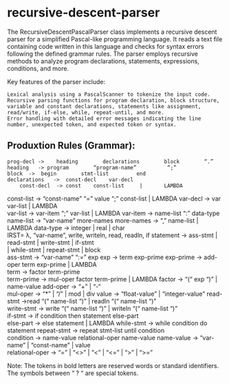 # recursive-descent-parser
The RecursiveDescentPascalParser class implements a recursive descent parser for a simplified Pascal-like programming language. It reads a text file containing code written in this language and checks for syntax errors following the defined grammar rules. The parser employs recursive methods to analyze program declarations, statements, expressions, conditions, and more.

Key features of the parser include:

    Lexical analysis using a PascalScanner to tokenize the input code.
    Recursive parsing functions for program declaration, block structure, variable and constant declarations, statements like assignment, read/write, if-else, while, repeat-until, and more.
    Error handling with detailed error messages indicating the line number, unexpected token, and expected token or syntax.

## Produxtion Rules (Grammar):
	prog-decl ->    heading        declarations        block        “.”
	heading   -> program        “program-name”          “;” 
	block  ->  begin        stmt-list         end
	declarations   ->  const-decl    var-decl  
    	const-decl  -> const    const-list     |       LAMBDA    
const-list    ->   “const-name”    “=”    value      “;”      const-list | LAMBDA 
	var-decl  -> var    var-list     |      LAMBDA	
var-list   ->  var-item     “;”      var-list     |     LAMBDA
var-item   ->  name-list     “:”     data-type    
name-list  ->   “var-name”         more-names 
            more-names   ->    “,”     name-list       |        LAMBDA
	data-type  ->   integer    |    real   |     char  
IRST= λ, “var-name”, write, writeln, read, readln, if
	statement ->  ass-stmt     |     read-stmt     |     write-stmt    |      if-stmt   
                                  |    while-stmt     |     repeat-stmt     |      block  
ass-stmt -> “var-name”        “:=”        exp
exp -> term      exp-prime
	exp-prime -> add-oper     term     exp-prime       |       LAMBDA	
	term -> factor        term-prime  
term-prime  ->  mul-oper       factor       term-prime        |       LAMBDA
	factor ->  “(“     exp     “)”     |       name-value
	add-oper ->  “+”    |     “-“  
	mul-oper ->  “*”     |     “/”       |      mod     |    div
	value ->  “float-value”     |        “integer-value”
	read-stmt ->read    “(“    name-list    “)”     |    readln  “(“    name-list    “)”     
	write-stmt -> write    “(“    name-list    “)”     |    writeln  “(“    name-list    “)”	
if-stmt -> if     condition       then       statement     else-part        
	else-part ->   else     statement     |    LAMBDA
	while-stmt -> while      condition       do      statement
	repeat-stmt   ->  repeat      stmt-list       until        condition   
	condition -> name-value       relational-oper        name-value 
            name-value ->  “var-name”    |    “const-name”    |      value 	
relational-oper ->  “=”      |       “<>”         |       “<”       |       “<=”      |      “>”      |       “>=”



Note:     The tokens in bold letters are reserved words or standard identifiers.
	      The symbols between “ ? “  are special tokens.
